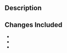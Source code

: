 ## Description

<!--
A desciption of the motivatoin and design of a change,
or just a link to the corresponding issue
-->

## Changes Included

<!--
A short list of specific changes made in this PR
-->

-
-
-